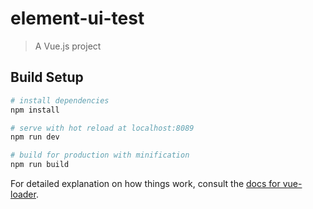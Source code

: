 # element-ui-test

> A Vue.js project

## Build Setup

``` bash
# install dependencies
npm install

# serve with hot reload at localhost:8089
npm run dev

# build for production with minification
npm run build
```

For detailed explanation on how things work, consult the [docs for vue-loader](http://vuejs.github.io/vue-loader).

